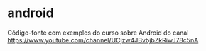 # android
Código-fonte com exemplos do curso sobre Android do canal https://www.youtube.com/channel/UCjzw4JBvbjbZkRiwJ78c5nA
